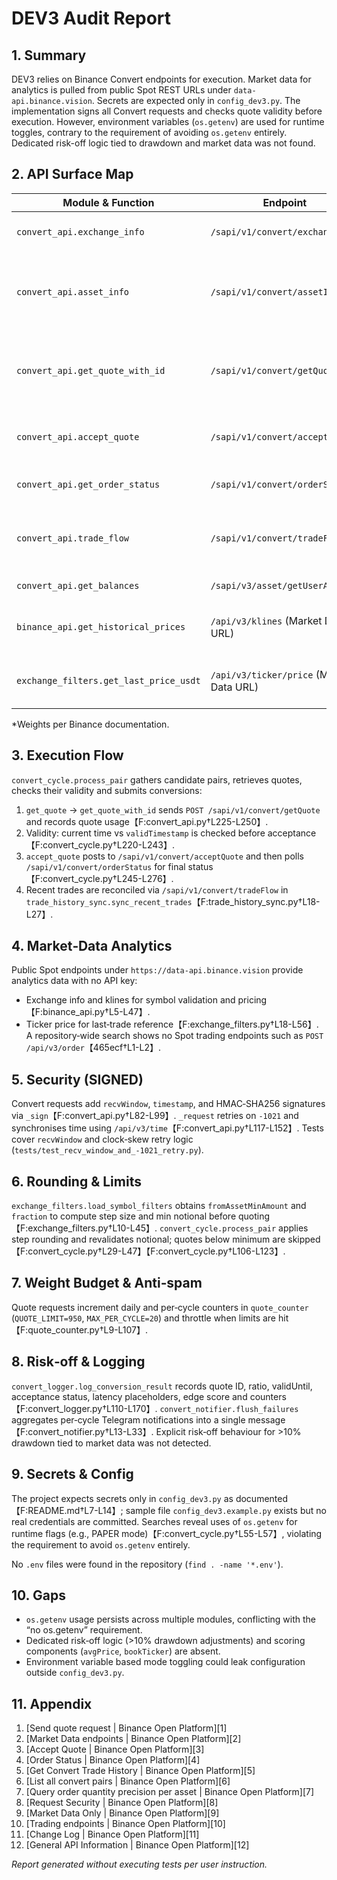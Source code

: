 # DEV3 Audit Report

## 1. Summary

DEV3 relies on Binance Convert endpoints for execution. Market data for analytics is pulled from public Spot REST URLs under `data-api.binance.vision`. Secrets are expected only in `config_dev3.py`. The implementation signs all Convert requests and checks quote validity before execution. However, environment variables (`os.getenv`) are used for runtime toggles, contrary to the requirement of avoiding `os.getenv` entirely. Dedicated risk-off logic tied to drawdown and market data was not found.

## 2. API Surface Map

| Module & Function | Endpoint | Method | Parameters | Weight* | Doc Ref | Status |
|-------------------|----------|--------|------------|--------|---------|--------|
| `convert_api.exchange_info` | `/sapi/v1/convert/exchangeInfo` | GET | `fromAsset?` | 3000/IP | [Convert Market Data][6] | Pass |
| `convert_api.asset_info` | `/sapi/v1/convert/assetInfo` | GET | `asset` | 100/IP | [Query order quantity precision per asset][7] | Pass |
| `convert_api.get_quote_with_id` | `/sapi/v1/convert/getQuote` | POST | `fromAsset`, `toAsset`, one of `fromAmount`/`toAmount`, `walletType?`, `recvWindow`, `timestamp`, `signature` | 200/UID | [Send quote request][1] | Pass |
| `convert_api.accept_quote` | `/sapi/v1/convert/acceptQuote` | POST | `quoteId`, `walletType?`, `recvWindow`, `timestamp`, `signature` | 500/UID | [Accept Quote][3] | Pass |
| `convert_api.get_order_status` | `/sapi/v1/convert/orderStatus` | GET | `orderId`/`quoteId`, `recvWindow`, `timestamp`, `signature` | 100/UID | [Order Status][4] | Pass |
| `convert_api.trade_flow` | `/sapi/v1/convert/tradeFlow` | GET | `startTime`, `endTime`, `cursor?`, `limit?`, `recvWindow`, `timestamp`, `signature` | 3000/UID | [Get Convert Trade History][5] | Pass |
| `convert_api.get_balances` | `/sapi/v3/asset/getUserAsset` | GET | `needBtcValuation` | n/a | [General API][12] | Pass |
| `binance_api.get_historical_prices` | `/api/v3/klines` (Market Data URL) | GET | `symbol`, `interval`, `limit` | 1 | [Market Data endpoints][2] | Pass |
| `exchange_filters.get_last_price_usdt` | `/api/v3/ticker/price` (Market Data URL) | GET | `symbol` | 1 | [Market Data endpoints][2] | Pass |

*Weights per Binance documentation.

## 3. Execution Flow

`convert_cycle.process_pair` gathers candidate pairs, retrieves quotes, checks their validity and submits conversions:

1. `get_quote` → `get_quote_with_id` sends `POST /sapi/v1/convert/getQuote` and records quote usage【F:convert_api.py†L225-L250】.
2. Validity: current time vs `validTimestamp` is checked before acceptance【F:convert_cycle.py†L220-L243】.
3. `accept_quote` posts to `/sapi/v1/convert/acceptQuote` and then polls `/sapi/v1/convert/orderStatus` for final status【F:convert_cycle.py†L245-L276】.
4. Recent trades are reconciled via `/sapi/v1/convert/tradeFlow` in `trade_history_sync.sync_recent_trades`【F:trade_history_sync.py†L18-L27】.

## 4. Market‑Data Analytics

Public Spot endpoints under `https://data-api.binance.vision` provide analytics data with no API key:

- Exchange info and klines for symbol validation and pricing【F:binance_api.py†L5-L47】.
- Ticker price for last‑trade reference【F:exchange_filters.py†L18-L56】.
A repository‑wide search shows no Spot trading endpoints such as `POST /api/v3/order`【465ecf†L1-L2】.

## 5. Security (SIGNED)

Convert requests add `recvWindow`, `timestamp`, and HMAC‑SHA256 signatures via `_sign`【F:convert_api.py†L82-L99】. `_request` retries on `-1021` and synchronises time using `/api/v3/time`【F:convert_api.py†L117-L152】. Tests cover `recvWindow` and clock‑skew retry logic (`tests/test_recv_window_and_-1021_retry.py`).

## 6. Rounding & Limits

`exchange_filters.load_symbol_filters` obtains `fromAssetMinAmount` and `fraction` to compute step size and min notional before quoting【F:exchange_filters.py†L10-L45】. `convert_cycle.process_pair` applies step rounding and revalidates notional; quotes below minimum are skipped【F:convert_cycle.py†L29-L47】【F:convert_cycle.py†L106-L123】.

## 7. Weight Budget & Anti‑spam

Quote requests increment daily and per‑cycle counters in `quote_counter` (`QUOTE_LIMIT=950`, `MAX_PER_CYCLE=20`) and throttle when limits are hit【F:quote_counter.py†L9-L107】.

## 8. Risk‑off & Logging

`convert_logger.log_conversion_result` records quote ID, ratio, validUntil, acceptance status, latency placeholders, edge score and counters【F:convert_logger.py†L110-L170】. `convert_notifier.flush_failures` aggregates per‑cycle Telegram notifications into a single message【F:convert_notifier.py†L13-L33】. Explicit risk‑off behaviour for >10% drawdown tied to market data was not detected.

## 9. Secrets & Config

The project expects secrets only in `config_dev3.py` as documented【F:README.md†L7-L14】; sample file `config_dev3.example.py` exists but no real credentials are committed. Searches reveal uses of `os.getenv` for runtime flags (e.g., PAPER mode)【F:convert_cycle.py†L55-L57】, violating the requirement to avoid `os.getenv` entirely.

No `.env` files were found in the repository (`find . -name '*.env'`).

## 10. Gaps

- `os.getenv` usage persists across multiple modules, conflicting with the “no os.getenv” requirement.
- Dedicated risk‑off logic (>10% drawdown adjustments) and scoring components (`avgPrice`, `bookTicker`) are absent.
- Environment variable based mode toggling could leak configuration outside `config_dev3.py`.

## 11. Appendix

1. [Send quote request | Binance Open Platform][1]
2. [Market Data endpoints | Binance Open Platform][2]
3. [Accept Quote | Binance Open Platform][3]
4. [Order Status | Binance Open Platform][4]
5. [Get Convert Trade History | Binance Open Platform][5]
6. [List all convert pairs | Binance Open Platform][6]
7. [Query order quantity precision per asset | Binance Open Platform][7]
8. [Request Security | Binance Open Platform][8]
9. [Market Data Only | Binance Open Platform][9]
10. [Trading endpoints | Binance Open Platform][10]
11. [Change Log | Binance Open Platform][11]
12. [General API Information | Binance Open Platform][12]

*Report generated without executing tests per user instruction.*
